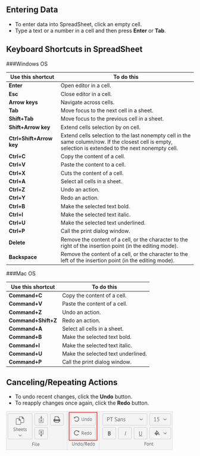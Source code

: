## Entering Data

- To enter data into SpreadSheet, click an empty cell. 
- Type a text or a number in a cell and then press **Enter** or **Tab**.

## Keyboard Shortcuts in SpreadSheet

###Windows OS

|Use this shortcut  		| To do this   				|
|---------------------------|---------------------------|
|**Enter** 					| Open editor in a cell.	|
|**Esc** 					| Close editor in a cell.	|
|**Arrow keys**				| Navigate across cells.	|
|**Tab**					| Move focus to the next cell in a sheet.| 
|**Shift+Tab**				| Move focus to the previous cell in a sheet.|
|**Shift+Arrow key**		| Extend cells selection by on cell.|
|**Ctrl+Shift+Arrow key** 	| Extend cells selection to the last nonempty cell in the same column/row. If the closest cell is empty, selection is extended to the next nonempty cell.|  
|**Ctrl+C** 				| Copy the content of a cell. |
|**Ctrl+V** 				| Paste the content to a cell.| 
|**Ctrl+X** 				| Cuts the content of a cell. |
|**Ctrl+A** 				| Select all cells in a sheet.|
|**Ctrl+Z** 				| Undo an action. 	|
|**Ctrl+Y** 				| Redo an action.  	|	
|**Ctrl+B** 				| Make the selected text bold. |
|**Ctrl+I** 				| Make the selected text italic. |
|**Ctrl+U** 				| Make the selected text underlined. |
|**Ctrl+P** 				| Call the print dialog window. |
|**Delete** 				| Remove the content of a cell, or the character to the right of the insertion point (in the editing mode). |
|**Backspace** 				| Remove the content of a cell, or the character to the left of the insertion point (in the editing mode). |

###Mac OS

|Use this shortcut  		| To do this   				|
|---------------------------|---------------------------|
|**Command+C** 				| Copy the content of a cell. |
|**Command+V** 				| Paste the content of a cell.| 
|**Command+Z** 				| Undo an action. |
|**Command+Shift+Z** 		| Redo an action. |
|**Command+A** 				| Select all cells in a sheet. |
|**Command+B**				| Make the selected text bold. |
|**Command+I**				| Make the selected text italic. |
|**Command+U**				| Make the selected text underlined. |
|**Command+P**				| Call the print dialog window. |
				

## Canceling/Repeating Actions

- To undo recent changes, click the **Undo** button.
- To reapply changes once again, click the **Redo** button.

![Undo/Redo buttons](img/undo_redo_buttons.png)